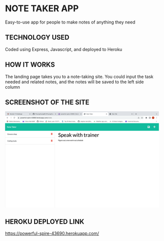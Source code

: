 # NOTE TAKER APP
Easy-to-use app for people to make notes of anything they need









## TECHNOLOGY USED
Coded using Express, Javascript, and deployed to Heroku









## HOW IT WORKS
The landing page takes you to a note-taking site. You could input the task needed and related notes, and the notes will be saved to the left side column









## SCREENSHOT OF THE SITE
![Screenshot of Note Taker page](NoteTaker.png)









## HEROKU DEPLOYED LINK
https://powerful-spire-43690.herokuapp.com/



